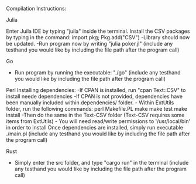 Compilation Instructions:


Julia
 
Enter Juila IDE by typing "juila" inside the terminal. Install the CSV packages by typing in the command: import pkg; Pkg.add("CSV")
-Library should now be updated.
-Run program now by writing "julia poker.jl" (include any testhand you would like by including the file path after the program call)

Go
- Run program by running the executable: "./go" (include any testhand you would like by including the file path after the program call)

Perl
Installing dependencies:
    -If CPAN is installed, run "cpan Text::CSV" to install neede dependencies
    -If CPAN is not provided, dependencies have been manually included within dependencies/ folder.
        - Within ExtUtils folder, run the following commands: 
        perl Makefile.PL
        make
        make test
        make install
        -Then do the same in the Text-CSV folder (Text-CSV requires some items from ExtUtils)
        - You will need read/write permissions to '/usr/local/bin' in order to install
Once dependencies are installed, simply run executable ./main.pl (include any testhand you would like by including the file path after the program call)


Rust

- Simply enter the src folder, and type "cargo run" in the terminal (include any testhand you would like by including the file path after the program call)